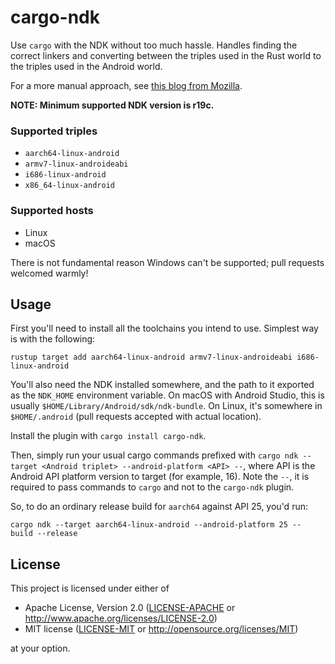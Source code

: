 # cargo-ndk

Use `cargo` with the NDK without too much hassle. Handles finding the correct linkers and converting between
the triples used in the Rust world to the triples used in the Android world.

For a more manual approach, see [this blog from Mozilla](https://mozilla.github.io/firefox-browser-architecture/experiments/2017-09-21-rust-on-android.html).

**NOTE: Minimum supported NDK version is r19c.**

### Supported triples

- `aarch64-linux-android`
- `armv7-linux-androideabi`
- `i686-linux-android`
- `x86_64-linux-android`

### Supported hosts

- Linux
- macOS

There is not fundamental reason Windows can't be supported; pull requests welcomed warmly!

## Usage

First you'll need to install all the toolchains you intend to use. Simplest way is with the following:

```
rustup target add aarch64-linux-android armv7-linux-androideabi i686-linux-android
```

You'll also need the NDK installed somewhere, and the path to it exported as the `NDK_HOME` environment variable. On macOS with Android Studio, this is usually `$HOME/Library/Android/sdk/ndk-bundle`. On Linux, it's somewhere in `$HOME/.android` (pull requests accepted with actual location).

Install the plugin with `cargo install cargo-ndk`.

Then, simply run your usual cargo commands prefixed with `cargo ndk --target <Android triplet> --android-platform <API> --`, where
API is the Android API platform version to target (for example, 16). Note the `--`, it is required to pass commands to `cargo` and not to the `cargo-ndk` plugin.

So, to do an ordinary release build for `aarch64` against API 25, you'd run:

```
cargo ndk --target aarch64-linux-android --android-platform 25 -- build --release 
```

## License

This project is licensed under either of

 * Apache License, Version 2.0 ([LICENSE-APACHE](LICENSE-APACHE) or http://www.apache.org/licenses/LICENSE-2.0)
 * MIT license ([LICENSE-MIT](LICENSE-MIT) or http://opensource.org/licenses/MIT)

at your option.
